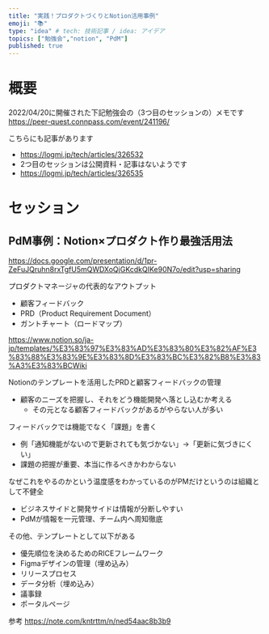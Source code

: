```yaml
---
title: "実践！プロダクトづくりとNotion活用事例"
emoji: "📚"
type: "idea" # tech: 技術記事 / idea: アイデア
topics: ["勉強会","notion", "PdM"]
published: true
---
```

# 概要

2022/04/20に開催された下記勉強会の（3つ目のセッションの）メモです
https://peer-quest.connpass.com/event/241196/

こちらにも記事があります
- https://logmi.jp/tech/articles/326532
- 2つ目のセッションは公開資料・記事はないようです
- https://logmi.jp/tech/articles/326535

# セッション

## PdM事例：Notion×プロダクト作り最強活用法

https://docs.google.com/presentation/d/1pr-ZeFuJQruhn8rxTgfU5mQWDXoQjGKcdkQIKe90N7o/edit?usp=sharing

プロダクトマネージャの代表的なアウトプット
- 顧客フィードバック
- PRD（Product Requirement Document）
- ガントチャート（ロードマップ）

https://www.notion.so/ja-jp/templates/%E3%83%97%E3%83%AD%E3%83%80%E3%82%AF%E3%83%88%E3%83%9E%E3%83%8D%E3%83%BC%E3%82%B8%E3%83%A3%E3%83%BCWiki

Notionのテンプレートを活用したPRDと顧客フィードバックの管理

- 顧客のニーズを把握し、それをどう機能開発へ落とし込むか考える
  - その元となる顧客フィードバックがあるがやらない人が多い

フィードバックでは機能でなく「課題」を書く

- 例「通知機能がないので更新されても気づかない」→「更新に気づきにくい」
- 課題の把握が重要、本当に作るべきかわからない

なぜこれをやるのかという温度感をわかっているのがPMだけというのは組織として不健全

- ビジネスサイドと開発サイドは情報が分断しやすい
- PdMが情報を一元管理、チーム内へ周知徹底

その他、テンプレートとして以下がある

- 優先順位を決めるためのRICEフレームワーク
- Figmaデザインの管理（埋め込み）
- リリースプロセス
- データ分析（埋め込み）
- 議事録
- ポータルページ

参考
https://note.com/kntrttm/n/ned54aac8b3b9
